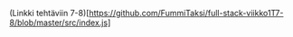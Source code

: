 (Linkki tehtäviin 7-8)[https://github.com/FummiTaksi/full-stack-viikko1T7-8/blob/master/src/index.js]
